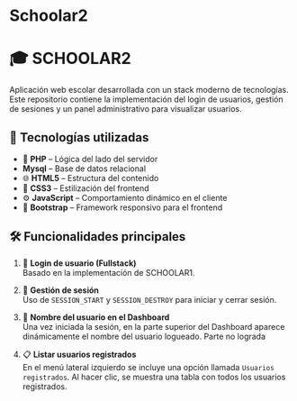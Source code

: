 # Schoolar2

# 🎓 SCHOOLAR2

Aplicación web escolar desarrollada con un stack moderno de tecnologías. Este repositorio contiene la implementación del login de usuarios, gestión de sesiones y un panel administrativo para visualizar usuarios.

## 🚀 Tecnologías utilizadas

- 🐘 **PHP** – Lógica del lado del servidor
-    **Mysql** – Base de datos relacional
- 🌐 **HTML5** – Estructura del contenido
- 🎨 **CSS3** – Estilización del frontend
- ⚙️ **JavaScript** – Comportamiento dinámico en el cliente
- 🧩 **Bootstrap** – Framework responsivo para el frontend

## 🛠️ Funcionalidades principales

1. 🔐 **Login de usuario (Fullstack)**  
   Basado en la implementación de SCHOOLAR1.

2. 🧠 **Gestión de sesión**  
   Uso de `SESSION_START` y `SESSION_DESTROY` para iniciar y cerrar sesión.

3. 📌 **Nombre del usuario en el Dashboard**  
   Una vez iniciada la sesión, en la parte superior del Dashboard aparece dinámicamente el nombre del usuario logueado. Parte no lograda 

4. 📋 **Listar usuarios registrados**  
   En el menú lateral izquierdo se incluye una opción llamada `Usuarios registrados`. Al hacer clic, se muestra una tabla con todos los usuarios registrados.


